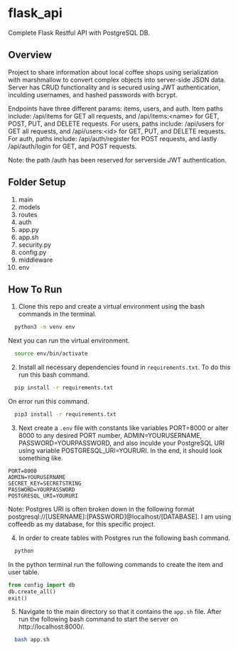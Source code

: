 # flask_api
Complete Flask Restful API with PostgreSQL DB.

## Overview
Project to share information about local coffee shops using serialization with marshmallow to convert complex objects into server-side JSON data. Server has CRUD functionality and is secured using JWT authentication, inculding usernames, and hashed passwords with bcrypt.

Endpoints have three different params: items, users, and auth. Item paths include: /api/items for GET all requests, and /api/items:\<name\> for GET, POST, PUT, and DELETE requests. For users, paths include: /api/users for GET all requests, and /api/users:\<id\> for GET, PUT, and DELETE requests. For auth, paths include: /api/auth/register for POST requests, and lastly /api/auth/login for GET, and POST requests.

Note: the path /auth has been reserved for serverside JWT authentication. 
  
## Folder Setup
1. main
2. models
3. routes
4. auth
5. app.py
6. app.sh
7. security.py
8. config.py
9. middleware
10. env

## How To Run
1. Clone this repo and create a virtual environment using the bash commands in the terminal.

```bash
  python3 -m venv env
```

Next you can run the virtual environment.

```bash
  source env/bin/activate
```

2. Install all necessary dependencies found in <code>requirements.txt</code>. To do this run this bash command.

```bash
  pip install -r requirements.txt
```

On error run this command.

```bash
  pip3 install -r requirements.txt
```

3. Next create a <code>.env</code> file with constants like variables PORT=8000 or alter 8000 to any desired PORT number, ADMIN=YOURUSERNAME, PASSWORD=YOURPASSWORD, and also inculde your PostgreSQL URI using variable POSTGRESQL_URI=YOURURI. In the end, it should look something like.

```env
PORT=8000
ADMIN=YOURUSERNAME
SECRET_KEY=SECRETSTRING
PASSWORD=YOURPASSWORD
POSTGRESQL_URI=YOURURI
```

Note: Postgres URI is often broken down in the following format postgresql://[USERNAME]:[PASSWORD]@localhost/[DATABASE]. I am using coffeedb as my database, for this specific project.

4. In order to create tables with Postgres run the following bash command.

```bash
  python
```

In the python terminal run the following commands to create the item and user table.

```python
from config import db
db.create_all()
exit()
```

5. Navigate to the main directory so that it contains the <code>app.sh</code> file. After run the following bash command to start the server on http://localhost:8000/. 

```bash
  bash app.sh
```
